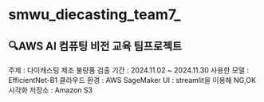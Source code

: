 # smwu_diecasting_team7_
## 🔍AWS AI 컴퓨팅 비전 교육 팀프로젝트
주제 : 다이캐스팅 제조 불량품 검출
기간 : 2024.11.02 ~ 2024.11.30
사용한 모델 : EfficientNet-B1
클라우드 환경 : AWS SageMaker
UI : streamlit을 이용해 NG,OK 시각화
저장소 : Amazon S3

